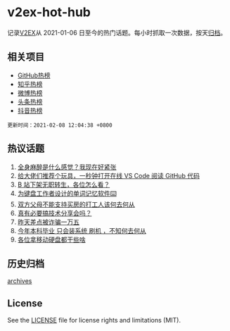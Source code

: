 # v2ex-hot-hub

 记录[V2EX](https://www.v2ex.com/)从 2021-01-06 日至今的热门话题。每小时抓取一次数据，按天[归档](archives)。
 
 ## 相关项目

- [GitHub热榜](https://github.com/lonnyzhang423/github-hot-hub)
- [知乎热榜](https://github.com/lonnyzhang423/zhihu-hot-hub)
- [微博热榜](https://github.com/lonnyzhang423/weibo-hot-hub)
- [头条热榜](https://github.com/lonnyzhang423/toutiao-hot-hub)
- [抖音热榜](https://github.com/lonnyzhang423/douyin-hot-hub)


 `更新时间：2021-02-08 12:04:38 +0800`

## 热议话题

1. [全身麻醉是什么感觉？我现在好紧张](https://www.v2ex.com/t/752040)
1. [给大佬们推荐个玩具，一秒钟打开在线 VS Code 阅读 GitHub 代码](https://www.v2ex.com/t/752197)
1. [B 站下架无职转生，各位怎么看？](https://www.v2ex.com/t/752226)
1. [为键盘工作者设计的单词记忆软件⌨️](https://www.v2ex.com/t/752050)
1. [双方父母不能支持买房的打工人该何去何从](https://www.v2ex.com/t/752259)
1. [真有必要搞技术分享会吗？](https://www.v2ex.com/t/752048)
1. [昨天差点被诈骗一万五](https://www.v2ex.com/t/752025)
1. [今年本科毕业 只会装系统 刷机 ，不知何去何从](https://www.v2ex.com/t/752205)
1. [各位拿移动硬盘都干些啥](https://www.v2ex.com/t/752228)

## 历史归档

[archives](archives)

## License

See the [LICENSE](LICENSE) file for license rights and limitations (MIT).
